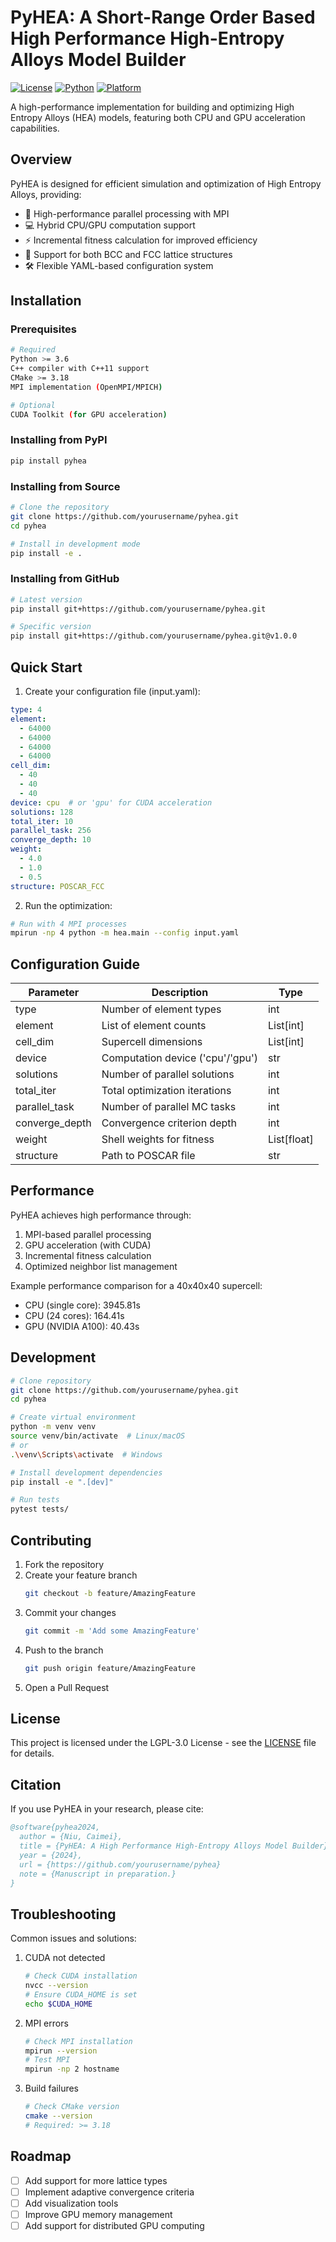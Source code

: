 # PyHEA: A Short-Range Order Based High Performance High-Entropy Alloys Model Builder

[![License](https://img.shields.io/badge/License-LGPL3.0-blue.svg)](LICENSE)
[![Python](https://img.shields.io/badge/python-3.7%2B-blue)](https://www.python.org)
[![Platform](https://img.shields.io/badge/platform-linux%20%7C%20macos-lightgrey)](https://github.com/yourusername/pyhea)

A high-performance implementation for building and optimizing High Entropy Alloys (HEA) models, featuring both CPU and GPU acceleration capabilities.

## Overview

PyHEA is designed for efficient simulation and optimization of High Entropy Alloys, providing:

- 🚀 High-performance parallel processing with MPI
- 💻 Hybrid CPU/GPU computation support
- ⚡ Incremental fitness calculation for improved efficiency
- 🔮 Support for both BCC and FCC lattice structures
- 🛠 Flexible YAML-based configuration system

## Installation

### Prerequisites

```bash
# Required
Python >= 3.6
C++ compiler with C++11 support
CMake >= 3.18
MPI implementation (OpenMPI/MPICH)

# Optional
CUDA Toolkit (for GPU acceleration)
```

### Installing from PyPI

```bash
pip install pyhea
```

### Installing from Source

```bash
# Clone the repository
git clone https://github.com/yourusername/pyhea.git
cd pyhea

# Install in development mode
pip install -e .
```

### Installing from GitHub

```bash
# Latest version
pip install git+https://github.com/yourusername/pyhea.git

# Specific version
pip install git+https://github.com/yourusername/pyhea.git@v1.0.0
```

## Quick Start

1. Create your configuration file (input.yaml):

```yaml
type: 4
element:
  - 64000
  - 64000
  - 64000
  - 64000
cell_dim:
  - 40
  - 40
  - 40
device: cpu  # or 'gpu' for CUDA acceleration
solutions: 128
total_iter: 10
parallel_task: 256
converge_depth: 10
weight:
  - 4.0
  - 1.0
  - 0.5
structure: POSCAR_FCC
```

2. Run the optimization:

```bash
# Run with 4 MPI processes
mpirun -np 4 python -m hea.main --config input.yaml
```

## Configuration Guide

| Parameter | Description | Type |
|-----------|-------------|------|
| type | Number of element types | int |
| element | List of element counts | List[int] |
| cell_dim | Supercell dimensions | List[int] |
| device | Computation device ('cpu'/'gpu') | str |
| solutions | Number of parallel solutions | int |
| total_iter | Total optimization iterations | int |
| parallel_task | Number of parallel MC tasks | int |
| converge_depth | Convergence criterion depth | int |
| weight | Shell weights for fitness | List[float] |
| structure | Path to POSCAR file | str |

## Performance

PyHEA achieves high performance through:

1. MPI-based parallel processing
2. GPU acceleration (with CUDA)
3. Incremental fitness calculation
4. Optimized neighbor list management

Example performance comparison for a 40x40x40 supercell:
- CPU (single core): 3945.81s
- CPU (24 cores): 164.41s
- GPU (NVIDIA A100): 40.43s

## Development

```bash
# Clone repository
git clone https://github.com/yourusername/pyhea.git
cd pyhea

# Create virtual environment
python -m venv venv
source venv/bin/activate  # Linux/macOS
# or
.\venv\Scripts\activate  # Windows

# Install development dependencies
pip install -e ".[dev]"

# Run tests
pytest tests/
```

## Contributing

1. Fork the repository
2. Create your feature branch
   ```bash
   git checkout -b feature/AmazingFeature
   ```
3. Commit your changes
   ```bash
   git commit -m 'Add some AmazingFeature'
   ```
4. Push to the branch
   ```bash
   git push origin feature/AmazingFeature
   ```
5. Open a Pull Request

## License

This project is licensed under the LGPL-3.0 License - see the [LICENSE](LICENSE) file for details.

## Citation

If you use PyHEA in your research, please cite:

```bibtex
@software{pyhea2024,
  author = {Niu, Caimei},
  title = {PyHEA: A High Performance High-Entropy Alloys Model Builder},
  year = {2024},
  url = {https://github.com/yourusername/pyhea}
  note = {Manuscript in preparation.}
}
```

## Troubleshooting

Common issues and solutions:

1. CUDA not detected
   ```bash
   # Check CUDA installation
   nvcc --version
   # Ensure CUDA_HOME is set
   echo $CUDA_HOME
   ```

2. MPI errors
   ```bash
   # Check MPI installation
   mpirun --version
   # Test MPI
   mpirun -np 2 hostname
   ```

3. Build failures
   ```bash
   # Check CMake version
   cmake --version
   # Required: >= 3.18
   ```

## Roadmap

- [ ] Add support for more lattice types
- [ ] Implement adaptive convergence criteria
- [ ] Add visualization tools
- [ ] Improve GPU memory management
- [ ] Add support for distributed GPU computing
